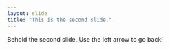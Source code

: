 ```yaml
---
layout: slide
title: "This is the second slide."
---
```

Behold the second slide.
Use the left arrow to go back!
